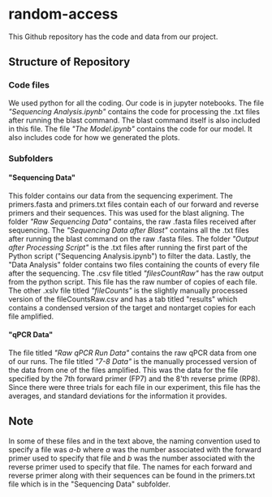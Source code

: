 # random-access

This Github repository has the code and data from our project. 

## Structure of Repository
### Code files
We used python for all the coding. Our code is in jupyter notebooks. The file *"Sequencing Analysis.ipynb"* contains the code for processing the .txt files after running the blast command. The blast command itself is also included in this file.
The file *"The Model.ipynb"* contains the code for our model. It also includes code for how we generated the plots.

### Subfolders
#### "Sequencing Data"
This folder contains our data from the sequencing experiment. The primers.fasta and primers.txt files contain each of our forward and reverse primers and their sequences. This was used for the blast aligning. The folder *"Raw Sequencing Data"* contains, the raw .fasta files received after sequencing. The *"Sequencing Data after Blast"* contains all the .txt files after running the blast command on the raw .fasta files. The folder *"Output after Processing Script"* is the .txt files after running the first part of the Python script ("Sequencing Analysis.ipynb") to filter the data. Lastly, the "Data Analysis" folder contains two files containing the counts of every file after the sequencing. The .csv file titled *"filesCountRaw"* has the raw output from the python script. This file has the raw number of copies of each file. The other .xslv file titled *"fileCounts"* is the slightly manually processed version of the fileCountsRaw.csv and has a tab titled "results" which contains a condensed version of the target and nontarget copies for each file amplified. 

#### "qPCR Data"
The file titled *"Raw qPCR Run Data"* contains the raw qPCR data from one of our runs. The file titled *"7-8 Data"* is the manually processed version of the data from one of the files amplified. This was the data for the file specified by the 7th forward primer (FP7) and the 8'th reverse prime (RP8). Since there were three trials for each file in our experiment, this file has the averages, and standard deviations for the information it provides. 


## Note
In some of these files and in the text  above, the naming convention used to specify a file was *a-b* where *a* was the number associated with the forward primer used to specify that file and *b* was the number associated with the reverse primer used to specify that file. The names for each forward and reverse primer along with their sequences can be found in the primers.txt file which is in the "Sequencing Data" subfolder.

